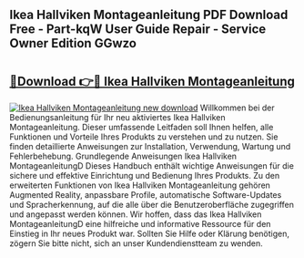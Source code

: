 ## Ikea Hallviken Montageanleitung PDF Download Free - Part-kqW User Guide Repair - Service Owner Edition GGwzo

# <h2><a href="http://df8a3qz.blite.top/?on=Ikea+Hallviken+Montageanleitung">🔗Download 👉🔴 Ikea Hallviken Montageanleitung</a></h2>

[![Ikea Hallviken Montageanleitung new download](https://i.imgur.com/lujVjoI.png)](http://df8a3qz.blite.top/?on=Ikea+Hallviken+Montageanleitung)
Willkommen bei der Bedienungsanleitung für Ihr neu aktiviertes Ikea Hallviken Montageanleitung. Dieser umfassende Leitfaden soll Ihnen helfen, alle Funktionen und Vorteile Ihres Produkts zu verstehen und zu nutzen. Sie finden detaillierte Anweisungen zur Installation, Verwendung, Wartung und Fehlerbehebung. Grundlegende Anweisungen Ikea Hallviken MontageanleitungD Dieses Handbuch enthält wichtige Anweisungen für die sichere und effektive Einrichtung und Bedienung Ihres Produkts. Zu den erweiterten Funktionen von Ikea Hallviken Montageanleitung gehören Augmented Reality, anpassbare Profile, automatische Software-Updates und Spracherkennung, auf die alle über die Benutzeroberfläche zugegriffen und angepasst werden können. Wir hoffen, dass das Ikea Hallviken MontageanleitungD eine hilfreiche und informative Ressource für den Einstieg in Ihr neues Produkt war. Sollten Sie Hilfe oder Klärung benötigen, zögern Sie bitte nicht, sich an unser Kundendienstteam zu wenden.
